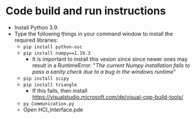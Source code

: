 # Code build and run instructions
* Install Python 3.9.
* Type the following things in your command window to install the required libraries:
  * ```pip install python-osc```
  * ```pip install numpy==1.19.3```
    * It is important to install this vesion since since newer ones may result in a RuntimeError: "*The current Numpy installation fails to pass a sanity check due to a bug in the windows runtime*"
  * ```pip install scipy```
  * ```pip install triangle```
    * If this fails, then install https://visualstudio.microsoft.com/de/visual-cpp-build-tools/
  * ```py Communication.py```
  * Open HCI_Interface.pde
